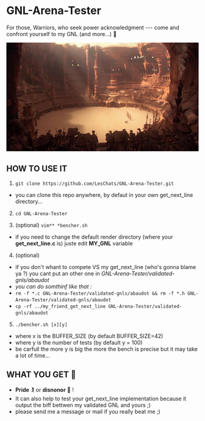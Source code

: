 # GNL-Arena-Tester
For those, Warriors, who seek power acknowledgment --- come and confront yourself to my GNL (and more...) 🤺

![ARENA](arena.jpg)

## HOW TO USE IT


1. ```git clone https://github.com/LesChats/GNL-Arena-Tester.git```
  - you can clone this repo anywhere, by defaut in your own get_next_line directory...

2. ```cd GNL-Arena-Tester```

3. \(optional) ```vim** *bencher.sh```
  - if you need to change the default render directory (where your **get_next_line.c** is) juste edit **MY_GNL** variable
  
4. \(optional) 
- if you don't whant to compete VS my get_next_line (who's gonna blame ya ?) you cant put an other one in *GNL-Arena-Tester/validated-gnls/abaudot*
- *you can do somthinf like that :*
- ```rm -f *.c GNL-Arena-Tester/validated-gnls/abaudot && rm -f *.h GNL-Arena-Tester/validated-gnls/abaudot```
- ```cp -rf ../my_friend_get_next_line GNL-Arena-Tester/validated-gnls/abaudot```

5. ```./bencher.sh [x][y]```
  - where x is the BUFFER_SIZE (by default BUFFER_SIZE=42)
  - where y is the number of tests (by default y = 100)
  - be carfull the more y is big the more the bench is precise but it may take a lot of time...

## WHAT YOU GET 🤺

- **Pride** 🏌️‍ or **disnonor** 💩  !
- It can also help to test your get_next_line implementation because it output the biff bettwen my validated GNL and yours ;) 
- please send me a message or mail if you really beat me ;)
  
